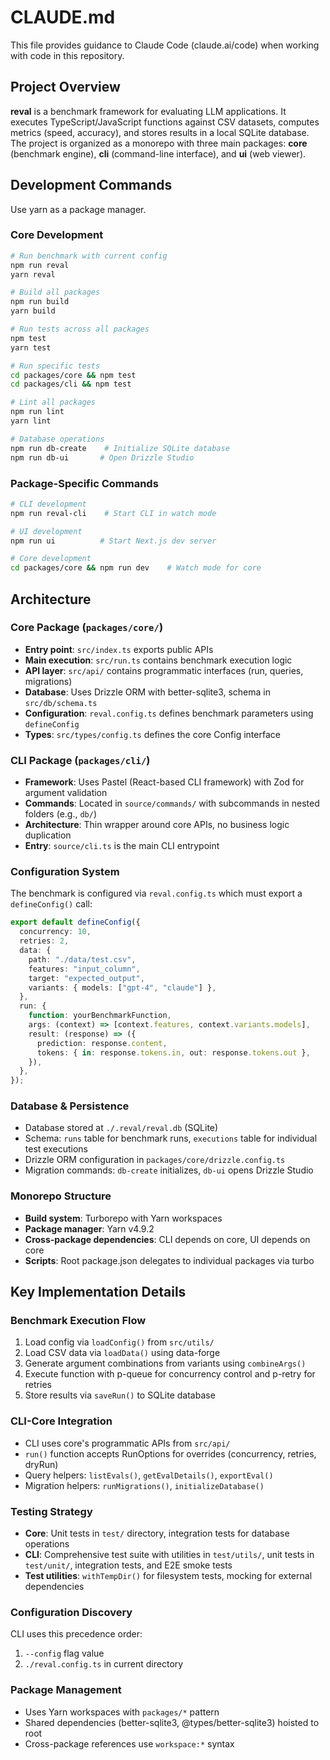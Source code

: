 # CLAUDE.md

This file provides guidance to Claude Code (claude.ai/code) when working with code in this repository.

## Project Overview

**reval** is a benchmark framework for evaluating LLM applications. It executes TypeScript/JavaScript functions against CSV datasets, computes metrics (speed, accuracy), and stores results in a local SQLite database. The project is organized as a monorepo with three main packages: **core** (benchmark engine), **cli** (command-line interface), and **ui** (web viewer).

## Development Commands

Use yarn as a package manager.

### Core Development

```bash
# Run benchmark with current config
npm run reval
yarn reval

# Build all packages
npm run build
yarn build

# Run tests across all packages
npm test
yarn test

# Run specific tests
cd packages/core && npm test
cd packages/cli && npm test

# Lint all packages
npm run lint
yarn lint

# Database operations
npm run db-create    # Initialize SQLite database
npm run db-ui       # Open Drizzle Studio
```

### Package-Specific Commands

```bash
# CLI development
npm run reval-cli    # Start CLI in watch mode

# UI development
npm run ui          # Start Next.js dev server

# Core development
cd packages/core && npm run dev    # Watch mode for core
```

## Architecture

### Core Package (`packages/core/`)

- **Entry point**: `src/index.ts` exports public APIs
- **Main execution**: `src/run.ts` contains benchmark execution logic
- **API layer**: `src/api/` contains programmatic interfaces (run, queries, migrations)
- **Database**: Uses Drizzle ORM with better-sqlite3, schema in `src/db/schema.ts`
- **Configuration**: `reval.config.ts` defines benchmark parameters using `defineConfig`
- **Types**: `src/types/config.ts` defines the core Config interface

### CLI Package (`packages/cli/`)

- **Framework**: Uses Pastel (React-based CLI framework) with Zod for argument validation
- **Commands**: Located in `source/commands/` with subcommands in nested folders (e.g., `db/`)
- **Architecture**: Thin wrapper around core APIs, no business logic duplication
- **Entry**: `source/cli.ts` is the main CLI entrypoint

### Configuration System

The benchmark is configured via `reval.config.ts` which must export a `defineConfig()` call:

```typescript
export default defineConfig({
  concurrency: 10,
  retries: 2,
  data: {
    path: "./data/test.csv",
    features: "input_column",
    target: "expected_output",
    variants: { models: ["gpt-4", "claude"] },
  },
  run: {
    function: yourBenchmarkFunction,
    args: (context) => [context.features, context.variants.models],
    result: (response) => ({
      prediction: response.content,
      tokens: { in: response.tokens.in, out: response.tokens.out },
    }),
  },
});
```

### Database & Persistence

- Database stored at `./.reval/reval.db` (SQLite)
- Schema: `runs` table for benchmark runs, `executions` table for individual test executions
- Drizzle ORM configuration in `packages/core/drizzle.config.ts`
- Migration commands: `db-create` initializes, `db-ui` opens Drizzle Studio

### Monorepo Structure

- **Build system**: Turborepo with Yarn workspaces
- **Package manager**: Yarn v4.9.2
- **Cross-package dependencies**: CLI depends on core, UI depends on core
- **Scripts**: Root package.json delegates to individual packages via turbo

## Key Implementation Details

### Benchmark Execution Flow

1. Load config via `loadConfig()` from `src/utils/`
2. Load CSV data via `loadData()` using data-forge
3. Generate argument combinations from variants using `combineArgs()`
4. Execute function with p-queue for concurrency control and p-retry for retries
5. Store results via `saveRun()` to SQLite database

### CLI-Core Integration

- CLI uses core's programmatic APIs from `src/api/`
- `run()` function accepts RunOptions for overrides (concurrency, retries, dryRun)
- Query helpers: `listEvals()`, `getEvalDetails()`, `exportEval()`
- Migration helpers: `runMigrations()`, `initializeDatabase()`

### Testing Strategy

- **Core**: Unit tests in `test/` directory, integration tests for database operations
- **CLI**: Comprehensive test suite with utilities in `test/utils/`, unit tests in `test/unit/`, integration tests, and E2E smoke tests
- **Test utilities**: `withTempDir()` for filesystem tests, mocking for external dependencies

### Configuration Discovery

CLI uses this precedence order:

1. `--config` flag value
2. `./reval.config.ts` in current directory

### Package Management

- Uses Yarn workspaces with `packages/*` pattern
- Shared dependencies (better-sqlite3, @types/better-sqlite3) hoisted to root
- Cross-package references use `workspace:*` syntax
